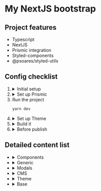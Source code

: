 # My NextJS bootstrap

## Project features
  - Typescript
  - NextJS
  - Prismic integration
  - Styled-components
  - @psoares/styled-utils

## Config checklist

<ol>
<li> <details><summary>Initial setup</summary>

  - [ ] Copy `./.env.dist` to `./.env` and update files - Don't forget, always update both and don't use secrets or any keys in `./.env.dist`
  - [ ] Install dependencies:
    ```bash
    nvm use
    yarn
    ```
  </details>
</li>
<li> <details><summary>Set up Prismic</summary>

  - [ ] Add locales to `./locales-config.json`
  - [ ] Edit `./sm.json` and update `apiEndpoint`
  - [ ] Update and push to prismic repository custom types and slices using slice machine: `$ yarn slicemachine`
    Don't forget to add specific fields for SEO (check example at `./customTypes/page/index.json`)
  - [ ] Edit routes for paths in `./prismic/routes.ts`
  - [ ] Edit link resolver to match project requirements in `./prismic/linkResolver.ts`
  - [ ] Add preview path in Prismic: Settings > Previews
    ```
    Site Name: 'Production' or 'Development'
    Domain: 'https://[project domain]' or 'http://localhost:3000'
    Preview route: '/api/preview'
    ```
  - [ ] Edit config api method adding project config document types: `./prismic/api/getConfig.ts`
  - [ ] Go ahead and understand what's happen in `./pages/_app` with `DataProvider`. Check `./page-components/Page.tsx` to understand implementation of the data hooks
  </details>
</li>
<li> Run the project

```bash
yarn dev
```
</li>
<li> <details><summary>Set up Theme</summary>

  - [ ] Edit `./public/manifest.json` and add favicons to `./public/img`
  - [ ] Add icons to `./.icons/main` and run `$ yarn generate:icons`
  - [ ] Add fonts to `./fonts`, create font file as `./fonts/gilroy.ts` and add it in `./pages/_app.tsx` somehow
    Next font [optimization guide](https://nextjs.org/docs/basic-features/font-optimization)
  - Add project theme variables
    - [ ] `breakpoints`
    - [ ] `colors`
    - [ ] `fonts`
    - [ ] `generator`
    - [ ] `grid`
  - [ ] Edit typographies `./theme/components/Typography.tsx`
  - [ ] Edit global styling `./theme/components/GlobalStyle.tsx`
  - [ ] Edit html tags style for Prismic parsing in `./theme/components/RichTextContent.tsx`
  - [ ] Edit Prismic serializer in `./prismic/components/RichText.tsx`
  </details>
</li>
<li> <details><summary>Build it</summary>

  - Pages
    - [ ] Add pages main components in `./page-components` and then import them in `./pages`. Use created examples as boilerplate.

  - Components
    - [ ] Create layout components according project design in `./components` and then use them in `./pages/_app`

  - Modals
    - [ ] Edit generic layout modal style in `./modals/BaseModal.tsx`
    - [ ] Create content for different modals in `./modals/templates`. Check `./modals/templates/ModalExample.tsx` as example.
    - [ ] Register all components in `./modals/templates/index.tsx` in order to work.
    - [ ] use `useModal` to open and pass options and properties to template. View example in `./components/Header.tsx`.

  - Theme Components
    - [ ] Go through `./theme/components` and edit / create more.
      Probably, there's some components that will not need any specific styling like:
        - `Icon`
        - `Div`
        - `Grid`
        - `List`
        - `Main`

  - Slices
    - [ ] Edit slices to match project design in `./slices/[SLICE].js | .jsx | .ts | .tsx`
  </details>
</li>
<li> <details><summary>Before publish</summary>

  - [ ] Update `./pages/server-sitemap.xml.tsx` to match project requirements
  - [ ] Create project in Vercel and link it to git repo
  - [ ] Make sure all env vars are updated locally and in Vercel
  - [ ] Create webhook in Prismic: Settings > Webhooks
    ```
    Name: 'Vercel deploy'
    URL: Create in Vercel: Settings > Git > Deploy Hooks
    ```
  </details>
</li>
</ol>

## Detailed content list
<ul>
<li> <details><summary>Components</summary><blockquote>

  - [ ] Flyout component with GA implementation
  - [x] SEO component
  - [x] Str
  - [x] Header (as example and Prismic data consumer)
</blockquote></details>
</li>

<li> <details><summary>Generic</summary><blockquote>

  - [x] Robots support
  - [x] Sitemap support
</blockquote></details>
</li>

<li> <details><summary>Modals</summary><blockquote>

  - [x] `ModalProvider` to register and provide context
  - [x] `ModalManager` to handle all the generic modal behaviors
  - [x] `useModal` hook to open, close and access active modal
  - [x] `BaseModal` as generic layout for all modals
  - [x] templates/ModalExample as example
</blockquote></details>
</li>


<li> <details><summary>CMS</summary><blockquote>

  - Api
    - [x] `getConfig` function as example
  - Data provider
    - [x] `useConfig` hook
    - [x] `usePage` hook
    - [x] `useTranslations` hook
  - Utils
    - [x] bracked
    - [x] extractFromData
    - [x] parse
    - [x] sentenceCase
  - [x] RichText & Serializer
  - [x] Slicemachine integration
  - [x] Preview integration
  - [x] Multilang integration
  - [x] Prismic Base Integration
</blockquote></details>
</li>

<li> <details><summary>Theme</summary><blockquote>

  - Style-guide page
    - [x] Typography
    - [x] Colors
    - [x] Icons
  - [x] Rich text content
  - Grid components
    - [x] `Grid`
    - [x] `Row`
    - [x] `Col`
  - [x] List component
  - [x] Typography components
  - [x] Icon component
  - Base layout components
    - [x] `Div`
    - [x] `Main`
    - [x] `Section`
  - [x] Global style
  - [x] Generator config
  - [x] Base theme config
</blockquote></details>
</li>

<li> <details><summary>Base</summary><blockquote>

  - [x] Eslint + Typescript config
  - [x] Next base config
</blockquote></details>
</li>
</ul>